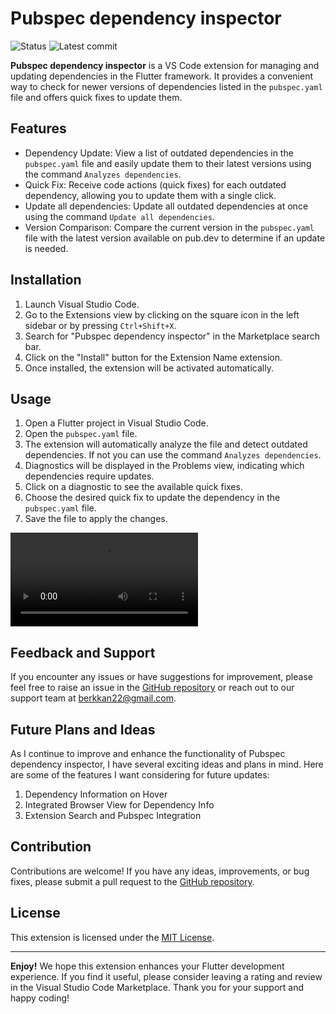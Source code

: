 # Pubspec dependency inspector

![Status](https://img.shields.io/github/deployments/sch-28/ikusa/production?label=Deployment)
![Latest commit](https://img.shields.io/github/last-commit/berkkan22/pubspec-dependency-inspector)

**Pubspec dependency inspector** is a VS Code extension for managing and updating dependencies in the Flutter framework. It provides a convenient way to check for newer versions of dependencies listed in the `pubspec.yaml` file and offers quick fixes to update them.

## Features

- Dependency Update: View a list of outdated dependencies in the `pubspec.yaml` file and easily update them to their latest versions using the command `Analyzes dependencies`.
- Quick Fix: Receive code actions (quick fixes) for each outdated dependency, allowing you to update them with a single click.
- Update all dependencies: Update all outdated dependencies at once using the command `Update all dependencies`.
- Version Comparison: Compare the current version in the `pubspec.yaml` file with the latest version available on pub.dev to determine if an update is needed.

## Installation

1. Launch Visual Studio Code.
2. Go to the Extensions view by clicking on the square icon in the left sidebar or by pressing `Ctrl+Shift+X`.
3. Search for "Pubspec dependency inspector" in the Marketplace search bar.
4. Click on the "Install" button for the Extension Name extension.
5. Once installed, the extension will be activated automatically.

## Usage

1. Open a Flutter project in Visual Studio Code.
2. Open the `pubspec.yaml` file.
3. The extension will automatically analyze the file and detect outdated dependencies. If not you can use the command `Analyzes dependencies`.
4. Diagnostics will be displayed in the Problems view, indicating which dependencies require updates.
5. Click on a diagnostic to see the available quick fixes.
6. Choose the desired quick fix to update the dependency in the `pubspec.yaml` file.
7. Save the file to apply the changes.

![usage](images/usage.mp4)


## Feedback and Support

If you encounter any issues or have suggestions for improvement, please feel free to raise an issue in the [GitHub repository](https://github.com/berkkan22/pubspec-dependency-inspector) or reach out to our support team at berkkan22@gmail.com.

## Future Plans and Ideas
As I continue to improve and enhance the functionality of Pubspec dependency inspector, I have several exciting ideas and plans in mind. Here are some of the features I want considering for future updates:

1. Dependency Information on Hover
2. Integrated Browser View for Dependency Info
3. Extension Search and Pubspec Integration

## Contribution

Contributions are welcome! If you have any ideas, improvements, or bug fixes, please submit a pull request to the [GitHub repository](https://github.com/berkkan22/pubspec-dependency-inspector).

## License

This extension is licensed under the [MIT License](LICENSE).

---

**Enjoy!** We hope this extension enhances your Flutter development experience. If you find it useful, please consider leaving a rating and review in the Visual Studio Code Marketplace.
Thank you for your support and happy coding!
